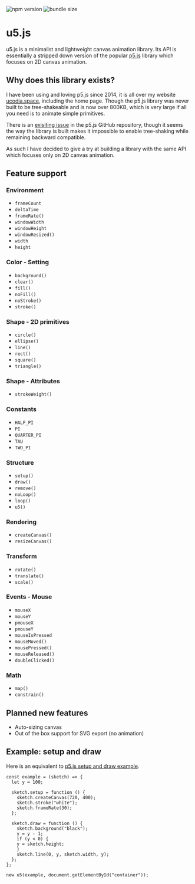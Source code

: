 ![npm version](https://img.shields.io/npm/v/u5js)
![bundle size](https://img.shields.io/bundlephobia/minzip/u5js)

# u5.js

u5.js is a minimalist and lightweight canvas animation library. Its API is essentially a stripped down version of the popular [p5.js](https://github.com/processing/p5.js) library which focuses on 2D canvas animation.

## Why does this library exists?

I have been using and loving p5.js since 2014, it is all over my website [ucodia.space](https://ucodia.space), including the home page. Though the p5.js library was never built to be tree-shakeable and is now over 800KB, which is very large if all you need is to animate simple primitives.

There is an [exisiting issue](https://github.com/processing/p5.js/issues/5740) in the p5.js GitHub repository, though it seems the way the library is built makes it impossible to enable tree-shaking while remaining backward compatible.

As such I have decided to give a try at building a library with the same API which focuses only on 2D canvas animation.

## Feature support

### Environment

- `frameCount`
- `deltaTime`
- `frameRate()`
- `windowWidth`
- `windowHeight`
- `windowResized()`
- `width`
- `height`

### Color - Setting

- `background()`
- `clear()`
- `fill()`
- `noFill()`
- `noStroke()`
- `stroke()`

### Shape - 2D primitives

- `circle()`
- `ellipse()`
- `line()`
- `rect()`
- `square()`
- `triangle()`

### Shape - Attributes

- `strokeWeight()`

### Constants

- `HALF_PI`
- `PI`
- `QUARTER_PI`
- `TAU`
- `TWO_PI`

### Structure

- `setup()`
- `draw()`
- `remove()`
- `noLoop()`
- `loop()`
- `u5()`

### Rendering

- `createCanvas()`
- `resizeCanvas()`

### Transform

- `rotate()`
- `translate()`
- `scale()`

### Events - Mouse

- `mouseX`
- `mouseY`
- `pmouseX`
- `pmouseY`
- `mouseIsPressed`
- `mouseMoved()`
- `mousePressed()`
- `mouseReleased()`
- `doubleClicked()`

### Math

- `map()`
- `constrain()`

## Planned new features

- Auto-sizing canvas
- Out of the box support for SVG export (no animation)

## Example: setup and draw

Here is an equivalent to [p5.js setup and draw example](https://p5js.org/examples/structure-setup-and-draw.html).

```
const example = (sketch) => {
  let y = 100;

  sketch.setup = function () {
    sketch.createCanvas(720, 400);
    sketch.stroke("white");
    sketch.frameRate(30);
  };

  sketch.draw = function () {
    sketch.background("black");
    y = y - 1;
    if (y < 0) {
    y = sketch.height;
    }
    sketch.line(0, y, sketch.width, y);
  };
};

new u5(example, document.getElementById("container"));
```
